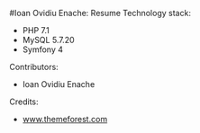 #Ioan Ovidiu Enache: Resume
Technology stack:
- PHP 7.1
- MySQL 5.7.20
- Symfony 4

Contributors:
- Ioan Ovidiu Enache

Credits:
- www.themeforest.com
